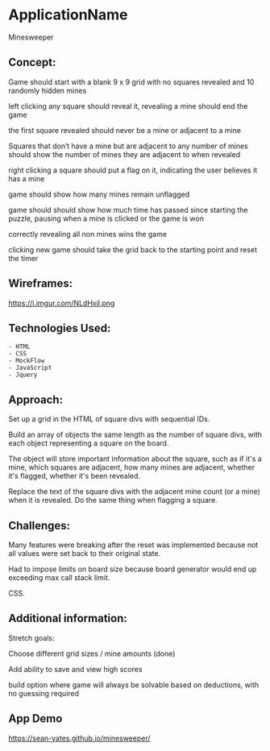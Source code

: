 # ApplicationName
Minesweeper

## Concept: 

Game should start with a blank 9 x 9 grid with no squares revealed and 10 randomly hidden mines

left clicking any square should reveal it, revealing a mine should end the game

the first square revealed should never be a mine or adjacent to a mine

Squares that don’t have a mine but are adjacent to any number of mines should show the number of mines they are adjacent to when revealed

right clicking a square should put a flag on it, indicating the user believes it has a mine

game should show how many mines remain unflagged

game should should show how much time has passed since starting the puzzle, pausing when a mine is clicked or the game is won

correctly revealing all non mines wins the game

clicking new game should take the grid back to the starting point and reset the timer


## Wireframes:

https://i.imgur.com/NLdHxjl.png

## Technologies Used:
    - HTML
    - CSS 
    - MockFlow
    - JavaScript
    - Jquery

## Approach: 

Set up a grid in the HTML of square divs with sequential IDs.

Build an array of objects the same length as the number of square divs, with each object representing a square on the board.

The object will store important information about the square, such as if it's a mine, which squares are adjacent, how many mines are adjacent, whether it's flagged, whether it's been revealed.

Replace the text of the square divs with the adjacent mine count (or a mine) when it is revealed. Do the same thing when flagging a square.


## Challenges: 

Many features were breaking after the reset was implemented because not all values were set back to their original state.

Had to impose limits on board size because board generator would end up exceeding max call stack limit.

CSS.

## Additional information:

Stretch goals:

Choose different grid sizes / mine amounts (done)

Add ability to save and view high scores

build option where game will always be solvable based on deductions, with no guessing required


## App Demo 
https://sean-yates.github.io/minesweeper/